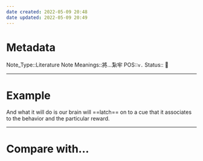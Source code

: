 ```yaml
---
date created: 2022-05-09 20:48
date updated: 2022-05-09 20:49
---
```


# Metadata

Note_Type::Literature Note
Meanings::將...紮牢
POS::`v.`
Status:: 👶

---

# Example

And what it will do is our brain will ==latch== on to a cue that it associates to the behavior and the particular reward.

---

# Compare with...
